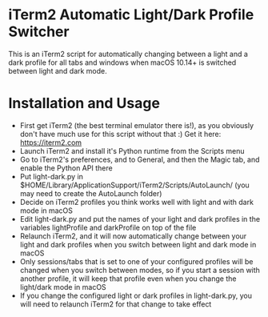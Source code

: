 # iTerm2 Automatic Light/Dark Profile Switcher
This is an iTerm2 script for automatically changing between a light and a dark profile for all tabs and windows when macOS 10.14+ is switched between light and dark mode.

# Installation and Usage
- First get iTerm2 (the best terminal emulator there is!), as you obviously don't have much use for this script without that :) Get it here: https://iterm2.com
- Launch iTerm2 and install it's Python runtime from the Scripts menu
- Go to iTerm2's preferences, and to General, and then the Magic tab, and enable the Python API there
- Put light-dark.py in $HOME/Library/ApplicationSupport/iTerm2/Scripts/AutoLaunch/ (you may need to create the AutoLaunch folder)
- Decide on iTerm2 profiles you think works well with light and with dark mode in macOS
- Edit light-dark.py and put the names of your light and dark profiles in the variables lightProfile and darkProfile on top of the file
- Relaunch iTerm2, and it will now automatically change between your light and dark profiles when you switch between light and dark mode in macOS
- Only sessions/tabs that is set to one of your configured profiles will be changed when you switch between modes, so if you start a session with another profile, it will keep that profile even when you change the light/dark mode in macOS
- If you change the configured light or dark profiles in light-dark.py, you will need to relaunch iTerm2 for that change to take effect